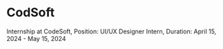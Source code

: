 # CodSoft
Internship at CodeSoft, Position: UI/UX Designer Intern, Duration: April 15, 2024 - May 15, 2024

